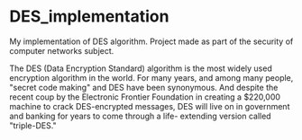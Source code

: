 # DES_implementation


My implementation of DES algorithm. Project made as part of the security of computer networks subject.

The DES (Data Encryption Standard) algorithm is the most widely used encryption algorithm in the world. For many years, and among many people, "secret code making" and DES have been synonymous. And despite the recent coup by the Electronic Frontier Foundation in creating a $220,000 machine to crack DES-encrypted messages, DES will live on in government and banking for years to come through a life- extending version called "triple-DES."
